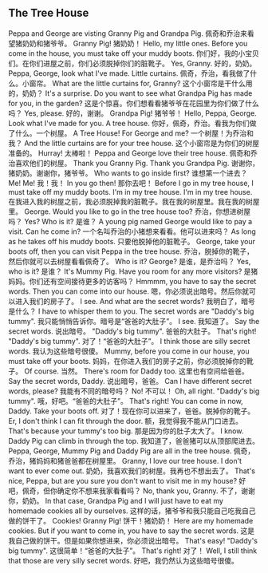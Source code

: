 ## The Tree House

Peppa and George are visting Granny Pig and Grandpa Pig.
佩奇和乔治来看望猪奶奶和猪爷爷。
Granny Pig!
猪奶奶！
Hello, my little ones. Before you come in the house, you must take off your muddy boots.
你们好，我的小宝贝们。在你们进屋之前，你们必须脱掉你们的脏靴子。
Yes, Granny.
好的，奶奶。
Peppa, George, look what I've made. Little curtains.
佩奇，乔治，看我做了什么。小窗帘。
What are the little curtains for, Granny?
这个小窗帘是干什么用的，奶奶？
It's a surprise. Do you want to see what Grandpa Pig has made for you, in the garden?
这是个惊喜。你们想看看猪爷爷在花园里为你们做了什么吗？
Yes, please.
好的，谢谢。
Grandpa Pig!
猪爷爷！
Hello, Peppa, George. Look what I've made for you. A tree house.
你好，佩奇，乔治。看我为你们做了什么。一个树屋。
A Tree House! For George and me?
一个树屋！为乔治和我？
And the little curtains are for your tree house.
这个小窗帘是为你们的树屋准备的。
Hurray!
太棒啦！
Peppa and George love their tree house.
佩奇和乔治喜欢他们的树屋。
Thank you Granny Pig. Thank you Grandpa Pig.
谢谢你，猪奶奶。谢谢你，猪爷爷。
Who wants to go inside first?
谁想第一个进去？
Me! Me!
我！我！
In you go then!
那你去吧！
Before I go in my tree house, I must take off my muddy boots. I'm in my tree house. I'm in my tree house.
在我进入我的树屋之前，我必须脱掉我的脏靴子。我在我的树屋里。我在我的树屋里。
George. Would you like to go in the tree house too?
乔治，你想进树屋吗？
Yes?  Who is it?
是谁？
A young pig named George would like to pay a visit. Can he come in?
一个名叫乔治的小猪想来看看。他可以进来吗？
As long as he takes off his muddy boots.
只要他脱掉他的脏靴子。
George, take your boots off, then you can visit Peppa in the tree house.
乔治，脱掉你的靴子，然后你就可以去树屋看看佩奇了。
Who is it? George?
是谁，是乔治吗？
Yes, who is it?
是谁？
It's Mummy Pig. Have you room for any more visitors?
是猪妈妈。你们还有空间接待更多的访客吗？
Hmmmm, you have to say the secret words. Then you can come into our house.
嗯，你必须说出暗号。然后你就可以进入我们的房子了。
I see. And what are the secret words?
我明白了，暗号是什么？
I have to whisper them to you. The secret words are "Daddy's big tummy".
我只能悄悄告诉你。暗号是“爸爸的大肚子”。
I see.
我知道了。
Say the secret words.
说出暗号。
"Daddy's big tummy".
爸爸的大肚子。
That's right! "Daddy's big tummy".
对了！“爸爸的大肚子”。
I think those are silly secret words.
我认为这些暗号很傻。
Mummy, before you come in our house, you must take off your boots.
妈妈，在你进入我们的房子之前，你必须脱掉你的靴子。
Of course.
当然。
There's room for Daddy too.
这里也有空间给爸爸。
Say the secret words, Daddy.
说出暗号，爸爸。
Can I have different secret words, please?
我能有不同的暗号吗？
No!
不可以！
Oh, all right. "Daddy's big tummy".
哦，好吧。“爸爸的大肚子”。
That's right! You can come in now, Daddy. Take your boots off.
对了！现在你可以进来了，爸爸。脱掉你的靴子。
Er, I don't think I can fit through the door.
额，我觉得我不能从门口进去。
That's because your tummy's too big.
那是因为你的肚子太大了。
I know. Daddy Pig can climb in through the top.
我知道了，爸爸猪可以从顶部爬进去。
Peppa, George, Mummy Pig and Daddy Pig are all in the tree house.
佩奇，乔治，猪妈妈和猪爸爸都在树屋里。
Granny, I love our tree house. I don't want to ever come out.
奶奶，我喜欢我们的树屋。我再也不想出去了。
That's nice, Peppa, but are you sure you don't want to visit me in my house?
好吧，佩奇，但你确定你不想来我家看看吗？
No, thank you, Granny.
不了，谢谢你，奶奶。
In that case, Grandpa Pig and I will just have to eat my homemade cookies all by ourselves.
这样的话，猪爷爷和我只能自己吃我自己做的饼干了。
Cookies! Granny Pig!
饼干！猪奶奶！
Here are my homemade cookies. But if you want to come in, you have to say the secret words.
这是我自己做的饼干。但是如果你想进来，你必须说出暗号。
That's easy! "Daddy's big tummy".
这很简单！“爸爸的大肚子”。
That's right!
对了！
Well, I still think that those are very silly secret words.
好吧，我仍然认为这些暗号很傻。

